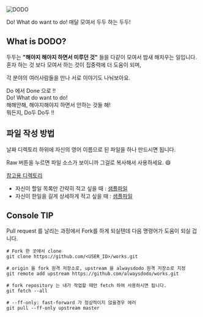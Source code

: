 ![DODO](https://raw.githubusercontent.com/alwaysdodo/works/master/static/logo.png)

Do! What do want to do!
매달 모여서 두두 하는 두두!

## What is DODO?

두두는 **"해야지 해야지 하면서 미루던 것"** 들을 다같이 모여서 밤새 해치우는 일입니다. <br>
혼자 하는 것 보다 모여서 하는 것이 집중력에 더 도움이 되며, <br>

각 분야의 여러사람들을 만나 서로 이야기도 나눠보아요.

Do 에서 Done 으로 !!  
Do! What do want to do!  
해해안해, 해야지해야지 하면서 안하는 것들 해!  
뭐든지, Do두 Do두 !!  


## 파일 작성 방법

날짜 디렉토리 하위에 자신의 영어 이름으로 된 파일을 하나 만드시면 됩니다.

Raw 버튼을 누르면 파일 소스가 보이니까 그걸로 복사해서 사용하세요. :smile:

[참고용 디렉토리](./1970-01-01)

- 자신이 할일 목록만 간략히 적고 싶을 때 : [샘플파일](./1970-01-01/dummy.md)
- 자신이 한일을 길게 상세하게 적고 싶을 때 : [샘플파일](./1970-01-01/wan2land.md)

## Console TIP

Pull request 를 날리는 과정에서 Fork를 하게 되실텐데 다음
명령어가 도움이 되실 겁니다.

```
# Fork 한 곳에서 clone
git clone https://github.com/<USER_ID>/works.git

# origin 을 fork 원격 저장소로, upstream 을 alwaysdodo 원격 저장소로 지정
git remote add upstream https://github.com/alwaysdodo/works.git

# fork repository 는 내가 작업할 때만 fetch 하여 사용하시면 됩니다.
git fetch --all

# --ff-only: fast-forward 가 정상적이지 않을경우 에러
git pull --ff-only upstream master
```
